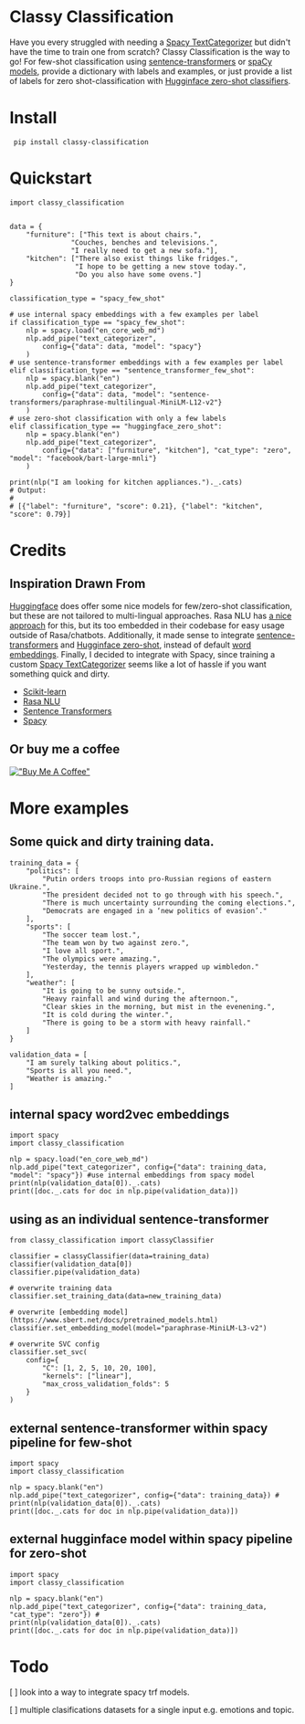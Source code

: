# Classy Classification
Have you every struggled with needing a [Spacy TextCategorizer](https://spacy.io/api/textcategorizer) but didn't have the time to train one from scratch? Classy Classification is the way to go! For few-shot classification using [sentence-transformers](https://github.com/UKPLab/sentence-transformers) or [spaCy models](https://spacy.io/usage/models), provide a dictionary with labels and examples, or just provide a list of labels for zero shot-classification with [Hugginface zero-shot classifiers](https://huggingface.co/models?pipeline_tag=zero-shot-classification). 

# Install
``` pip install classy-classification```

# Quickstart

```import spacy
import classy_classification


data = {
    "furniture": ["This text is about chairs.",
               "Couches, benches and televisions.",
               "I really need to get a new sofa."],
    "kitchen": ["There also exist things like fridges.",
                "I hope to be getting a new stove today.",
                "Do you also have some ovens."]
}

classification_type = "spacy_few_shot"

# use internal spacy embeddings with a few examples per label
if classification_type == "spacy_few_shot":
    nlp = spacy.load("en_core_web_md")
    nlp.add_pipe("text_categorizer", 
        config={"data": data, "model": "spacy"}
    ) 
# use sentence-transformer embeddings with a few examples per label
elif classification_type == "sentence_transformer_few_shot":
    nlp = spacy.blank("en")
    nlp.add_pipe("text_categorizer", 
        config={"data": data, "model": "sentence-transformers/paraphrase-multilingual-MiniLM-L12-v2"}
    ) 
# use zero-shot classification with only a few labels
elif classification_type == "huggingface_zero_shot":
    nlp = spacy.blank("en")
    nlp.add_pipe("text_categorizer", 
        config={"data": ["furniture", "kitchen"], "cat_type": "zero", "model": "facebook/bart-large-mnli"}
    )

print(nlp("I am looking for kitchen appliances.")._.cats)
# Output:
#
# [{"label": "furniture", "score": 0.21}, {"label": "kitchen", "score": 0.79}]
```

# Credits
## Inspiration Drawn From
[Huggingface](https://huggingface.co/) does offer some nice models for few/zero-shot classification, but these are not tailored to multi-lingual approaches. Rasa NLU has [a nice approach](https://rasa.com/blog/rasa-nlu-in-depth-part-1-intent-classification/) for this, but its too embedded in their codebase for easy usage outside of Rasa/chatbots. Additionally, it made sense to integrate [sentence-transformers](https://github.com/UKPLab/sentence-transformers) and [Hugginface zero-shot](https://huggingface.co/models?pipeline_tag=zero-shot-classification), instead of default [word embeddings](https://arxiv.org/abs/1301.3781). Finally, I decided to integrate with Spacy, since training a custom [Spacy TextCategorizer](https://spacy.io/api/textcategorizer) seems like a lot of hassle if you want something quick and dirty. 

- [Scikit-learn](https://github.com/scikit-learn/scikit-learn)
- [Rasa NLU](https://github.com/RasaHQ/rasa) 
- [Sentence Transformers](https://github.com/UKPLab/sentence-transformers)
- [Spacy](https://github.com/explosion/spaCy)

## Or buy me a coffee
[!["Buy Me A Coffee"](https://www.buymeacoffee.com/assets/img/custom_images/orange_img.png)](https://www.buymeacoffee.com/98kf2552674)


# More examples
## Some quick and dirty training data.
``` 
training_data = {
    "politics": [
        "Putin orders troops into pro-Russian regions of eastern Ukraine.",
        "The president decided not to go through with his speech.",
        "There is much uncertainty surrounding the coming elections.",
        "Democrats are engaged in a ‘new politics of evasion’."
    ],
    "sports": [
        "The soccer team lost.",
        "The team won by two against zero.",
        "I love all sport.",
        "The olympics were amazing.",
        "Yesterday, the tennis players wrapped up wimbledon."
    ],
    "weather": [
        "It is going to be sunny outside.",
        "Heavy rainfall and wind during the afternoon.",
        "Clear skies in the morning, but mist in the evenening.",
        "It is cold during the winter.",
        "There is going to be a storm with heavy rainfall."
    ]
}

validation_data = [
    "I am surely talking about politics.",
    "Sports is all you need.",
    "Weather is amazing."
]
```

## internal spacy word2vec embeddings
```
import spacy
import classy_classification

nlp = spacy.load("en_core_web_md") 
nlp.add_pipe("text_categorizer", config={"data": training_data, "model": "spacy"}) #use internal embeddings from spacy model
print(nlp(validation_data[0])._.cats)
print([doc._.cats for doc in nlp.pipe(validation_data)])
```


## using as an individual sentence-transformer
```
from classy_classification import classyClassifier

classifier = classyClassifier(data=training_data)
classifier(validation_data[0])
classifier.pipe(validation_data)

# overwrite training data
classifier.set_training_data(data=new_training_data)

# overwrite [embedding model](https://www.sbert.net/docs/pretrained_models.html)
classifier.set_embedding_model(model="paraphrase-MiniLM-L3-v2")

# overwrite SVC config
classifier.set_svc(
    config={                              
        "C": [1, 2, 5, 10, 20, 100],
        "kernels": ["linear"],                              
        "max_cross_validation_folds": 5
    }
)
```

## external sentence-transformer within spacy pipeline for few-shot
```
import spacy
import classy_classification

nlp = spacy.blank("en")
nlp.add_pipe("text_categorizer", config={"data": training_data}) #
print(nlp(validation_data[0])._.cats)
print([doc._.cats for doc in nlp.pipe(validation_data)])
```

## external hugginface model within spacy pipeline for zero-shot
```
import spacy
import classy_classification

nlp = spacy.blank("en")
nlp.add_pipe("text_categorizer", config={"data": training_data, "cat_type": "zero"}) #
print(nlp(validation_data[0])._.cats)
print([doc._.cats for doc in nlp.pipe(validation_data)])
```

# Todo

[ ] look into a way to integrate spacy trf models.

[ ] multiple clasifications datasets for a single input e.g. emotions and topic.
